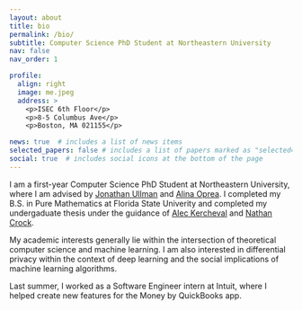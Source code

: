 ```yaml
---
layout: about
title: bio
permalink: /bio/
subtitle: Computer Science PhD Student at Northeastern University
nav: false
nav_order: 1

profile:
  align: right
  image: me.jpeg
  address: >
    <p>ISEC 6th Floor</p>
    <p>8-5 Columbus Ave</p>
    <p>Boston, MA 021155</p>

news: true  # includes a list of news items
selected_papers: false # includes a list of papers marked as "selected={true}"
social: true  # includes social icons at the bottom of the page
---
```


I am a first-year Computer Science PhD Student at Northeastern University, where I am advised by [Jonathan Ullman](https://www.ccs.neu.edu/home/jullman/) and [Alina Oprea](https://www.ccs.neu.edu/home/alina/). I completed my B.S. in Pure Mathematics at Florida State Univerity and completed my undergaduate thesis under the guidance of [Alec Kercheval](https://www.math.fsu.edu/~kercheva/) and [Nathan Crock](https://www.sc.fsu.edu/people?uid=ndc08).

My academic interests generally lie within the intersection of theoretical computer science and machine learning. I am also interested in differential privacy within the context of deep learning and the social implications of machine learning algorithms. 

Last summer, I worked as a Software Engineer intern at Intuit, where I helped create new features for the Money by QuickBooks app.
